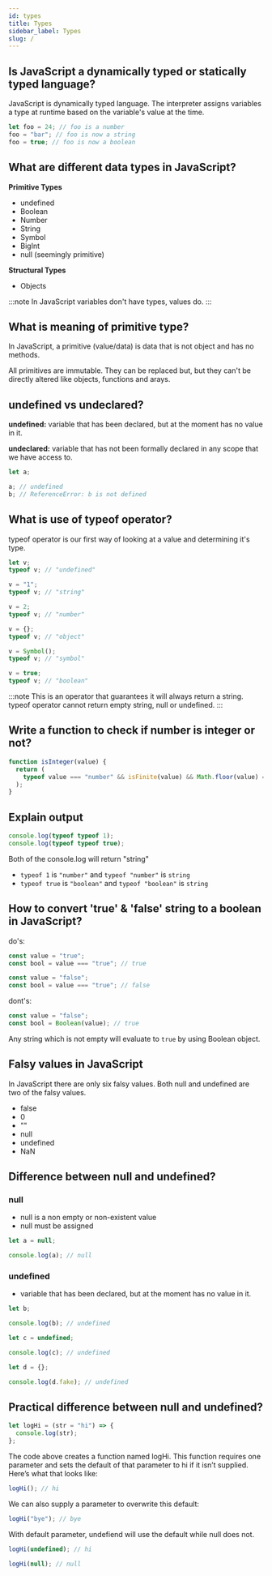 ```yaml
---
id: types
title: Types
sidebar_label: Types
slug: /
---
```


## Is JavaScript a dynamically typed or statically typed language?

JavaScript is dynamically typed language. The interpreter assigns variables a type at runtime based on the variable's value at the time.

```js
let foo = 24; // foo is a number
foo = "bar"; // foo is now a string
foo = true; // foo is now a boolean
```

## What are different data types in JavaScript?

**Primitive Types**

- undefined
- Boolean
- Number
- String
- Symbol
- BigInt
- null (seemingly primitive)

**Structural Types**

- Objects

:::note
In JavaScript variables don't have types, values do.
:::

## What is meaning of primitive type?

In JavaScript, a primitive (value/data) is data that is not object and has no methods.

All primitives are immutable. They can be replaced but, but they can't be directly altered like objects, functions and arays.

## undefined vs undeclared?

**undefined:** variable that has been declared, but at the moment has no value in it.

**undeclared:** variable that has not been formally declared in any scope that we have access to.

```js
let a;

a; // undefined
b; // ReferenceError: b is not defined
```

## What is use of typeof operator?

typeof operator is our first way of looking at a value and determining it's type.

```js
let v;
typeof v; // "undefined"

v = "1";
typeof v; // "string"

v = 2;
typeof v; // "number"

v = {};
typeof v; // "object"

v = Symbol();
typeof v; // "symbol"

v = true;
typeof v; // "boolean"
```

:::note
This is an operator that guarantees it will always return a string. typeof operator cannot return empty string, null or undefined.
:::

## Write a function to check if number is integer or not?

```js
function isInteger(value) {
  return (
    typeof value === "number" && isFinite(value) && Math.floor(value) === value;
  );
}
```

## Explain output

```jsx
console.log(typeof typeof 1);
console.log(typeof typeof true);
```

Both of the console.log will return "string"

- `typeof 1` is `"number"` and `typeof "number"` is `string`
- `typeof true` is `"boolean"` and `typeof "boolean"` is `string`

## How to convert 'true' & 'false' string to a boolean in JavaScript?

do's:

```js
const value = "true";
const bool = value === "true"; // true

const value = "false";
const bool = value === "true"; // false
```

dont's:

```js
const value = "false";
const bool = Boolean(value); // true
```

Any string which is not empty will evaluate to `true` by using Boolean object.

## Falsy values in JavaScript

In JavaScript there are only six falsy values. Both null and undefined are two of the falsy values.

- false
- 0
- ""
- null
- undefined
- NaN

## Difference between null and undefined?

### null

- null is a non empty or non-existent value
- null must be assigned

```js
let a = null;

console.log(a); // null
```

### undefined

- variable that has been declared, but at the moment has no value in it.

```js
let b;

console.log(b); // undefined
```

```js
let c = undefined;

console.log(c); // undefined
```

```js
let d = {};

console.log(d.fake); // undefined
```

## Practical difference between null and undefined?

```js
let logHi = (str = "hi") => {
  console.log(str);
};
```

The code above creates a function named logHi. This function requires one parameter and sets the default of that parameter to hi if it isn’t supplied. Here’s what that looks like:

```js
logHi(); // hi
```

We can also supply a parameter to overwrite this default:

```js
logHi("bye"); // bye
```

With default parameter, undefiend will use the default while null does not.

```js
logHi(undefined); // hi

logHi(null); // null
```
